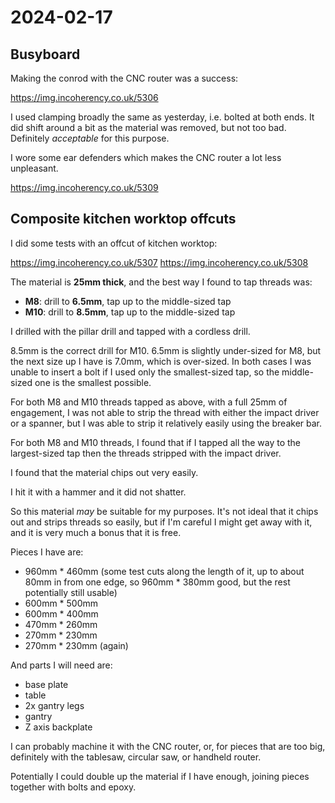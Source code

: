 # 2024-02-17

## Busyboard

Making the conrod with the CNC router was a success:

https://img.incoherency.co.uk/5306

I used clamping broadly the same as yesterday, i.e. bolted at both ends. It did shift around a bit as the material was removed,
but not too bad. Definitely *acceptable* for this purpose.

I wore some ear defenders which makes the CNC router a lot less unpleasant.

https://img.incoherency.co.uk/5309

## Composite kitchen worktop offcuts

I did some tests with an offcut of kitchen worktop:

https://img.incoherency.co.uk/5307
https://img.incoherency.co.uk/5308

The material is **25mm thick**, and the best way I found to tap threads was:

 * **M8**: drill to **6.5mm**, tap up to the middle-sized tap
 * **M10**: drill to **8.5mm**, tap up to the middle-sized tap

I drilled with the pillar drill and tapped with a cordless drill.

8.5mm is the correct drill for M10. 6.5mm is slightly under-sized for M8, but the next
size up I have is 7.0mm, which is over-sized. In both cases I was unable to insert a bolt
if I used only the smallest-sized tap, so the middle-sized one is the smallest possible.

For both M8 and M10 threads tapped as above, with a full 25mm of engagement, I was not able
to strip the thread with either the impact driver or a spanner, but I was able to strip it
relatively easily using the breaker bar.

For both M8 and M10 threads, I found that if I tapped all the way to the largest-sized tap
then the threads stripped with the impact driver.

I found that the material chips out very easily.

I hit it with a hammer and it did not shatter.

So this material *may* be suitable for my purposes. It's not ideal that it chips out and strips
threads so easily, but if I'm careful I might get away with it, and it is very much a bonus that
it is free.

Pieces I have are:

 * 960mm * 460mm (some test cuts along the length of it, up to about 80mm in from one edge, so 960mm * 380mm good, but the rest potentially still usable)
 * 600mm * 500mm
 * 600mm * 400mm
 * 470mm * 260mm
 * 270mm * 230mm
 * 270mm * 230mm (again)

And parts I will need are:

 * base plate
 * table
 * 2x gantry legs
 * gantry
 * Z axis backplate

I can probably machine it with the CNC router, or, for pieces that are too big, definitely with the tablesaw, circular saw, or handheld router.

Potentially I could double up the material if I have enough, joining pieces together with bolts and epoxy.
